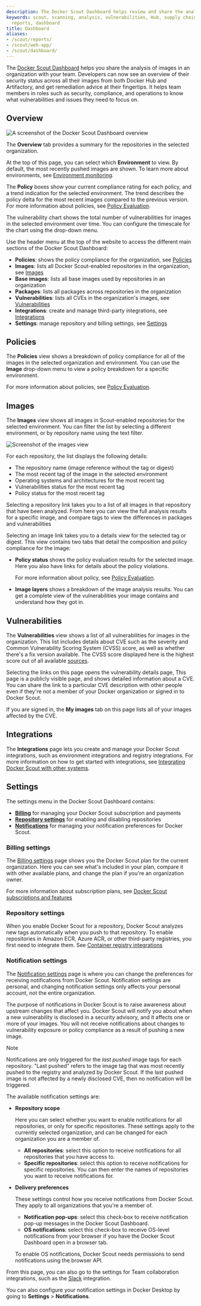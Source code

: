 ```yaml
---
description: The Docker Scout Dashboard helps review and share the analysis of images.
keywords: scout, scanning, analysis, vulnerabilities, Hub, supply chain, security, report,
  reports, dashboard
title: Dashboard
aliases:
- /scout/reports/
- /scout/web-app/
- /scout/dashboard/
---
```


The [Docker Scout Dashboard](https://scout.docker.com/) helps you share the
analysis of images in an organization with your team. Developers can now see an
overview of their security status across all their images from both Docker Hub
and Artifactory, and get remediation advice at their fingertips. It helps team
members in roles such as security, compliance, and operations to know what
vulnerabilities and issues they need to focus on.

## Overview

![A screenshot of the Docker Scout Dashboard overview](../images/dashboard-overview.webp?border=true)

The **Overview** tab provides a summary for the repositories in the selected
organization.

At the top of this page, you can select which **Environment** to view.
By default, the most recently pushed images are shown. To learn more about
environments, see [Environment monitoring](/scout/integrations/environment/_index.md).

The **Policy** boxes show your current compliance rating for each policy, and a
trend indication for the selected environment. The trend describes the policy
delta for the most recent images compared to the previous version.
For more information about policies, see [Policy Evaluation](/scout/policy/_index.md).

The vulnerability chart shows the total number of vulnerabilities for images in
the selected environment over time. You can configure the timescale for the
chart using the drop-down menu.

Use the header menu at the top of the website to access the different main
sections of the Docker Scout Dashboard:

- **Policies**: shows the policy compliance for the organization, see [Policies](#policies)
- **Images**: lists all Docker Scout-enabled repositories in the organization, see [Images](#images)
- **Base images**: lists all base images used by repositories in an organization
- **Packages**: lists all packages across repositories in the organization
- **Vulnerabilities**: lists all CVEs in the organization's images, see [Vulnerabilities](#vulnerabilities)
- **Integrations**: create and manage third-party integrations, see [Integrations](#integrations)
- **Settings**: manage repository and billing settings, see [Settings](#settings)

## Policies

The **Policies** view shows a breakdown of policy compliance for all of the
images in the selected organization and environment. You can use the **Image**
drop-down menu to view a policy breakdown for a specific environment.

For more information about policies, see [Policy Evaluation](/scout/policy/_index.md).

## Images

The **Images** view shows all images in Scout-enabled repositories for the selected environment.
You can filter the list by selecting a different environment, or by repository name using the text filter.

![Screenshot of the images view](../images/dashboard-images.webp)

For each repository, the list displays the following details:

- The repository name (image reference without the tag or digest)
- The most recent tag of the image in the selected environment
- Operating systems and architectures for the most recent tag
- Vulnerabilities status for the most recent tag
- Policy status for the most recent tag

Selecting a repository link takes you to a list of all images in that repository that have been analyzed.
From here you can view the full analysis results for a specific image,
and compare tags to view the differences in packages and vulnerabilities

Selecting an image link takes you to a details view for the selected tag or digest.
This view contains two tabs that detail the composition and policy compliance for the image:

- **Policy status** shows the policy evaluation results for the selected image.
  Here you also have links for details about the policy violations.

  For more information about policy, see [Policy Evaluation](/scout/policy/_index.md).

- **Image layers** shows a breakdown of the image analysis results.
  You can get a complete view of the vulnerabilities your image contains
  and understand how they got in.

## Vulnerabilities

The **Vulnerabilities** view shows a list of all vulnerabilities for images in the organization.
This list includes details about CVE such as the severity and Common Vulnerability Scoring System (CVSS) score,
as well as whether there's a fix version available.
The CVSS score displayed here is the highest score out of all available [sources](/scout/deep-dive/advisory-db-sources.md).

Selecting the links on this page opens the vulnerability details page,
This page is a publicly visible page, and shows detailed information about a CVE.
You can share the link to a particular CVE description with other people
even if they're not a member of your Docker organization or signed in to Docker Scout.

If you are signed in, the **My images** tab on this page lists all of your images
affected by the CVE.

## Integrations

The **Integrations** page lets you create and manage your Docker Scout
integrations, such as environment integrations and registry integrations. For
more information on how to get started with integrations, see
[Integrating Docker Scout with other systems](/scout/integrations/_index.md).

## Settings

The settings menu in the Docker Scout Dashboard contains:

- [**Billing**](#billing-settings) for managing your Docker Scout subscription and payments
- [**Repository settings**](#repository-settings) for enabling and disabling repositories
- [**Notifications**](#notification-settings) for managing your notification preferences for Docker Scout.

### Billing settings

The [Billing settings](https://scout.docker.com/settings/billing) page shows
you the Docker Scout plan for the current organization. Here you can see what's
included in your plan, compare it with other available plans, and change the
plan if you're an organization owner.

For more information about subscription plans, see
[Docker Scout subscriptions and features](/subscription/scout-details.md)

### Repository settings

When you enable Docker Scout for a repository,
Docker Scout analyzes new tags automatically when you push to that repository.
To enable repositories in Amazon ECR, Azure ACR, or other third-party registries,
you first need to integrate them.
See [Container registry integrations](/scout/integrations/_index.md#container-registries)

### Notification settings

The [Notification settings](https://scout.docker.com/settings/notifications)
page is where you can change the preferences for receiving notifications from
Docker Scout. Notification settings are personal, and changing notification
settings only affects your personal account, not the entire organization.

The purpose of notifications in Docker Scout is to raise awareness about
upstream changes that affect you. Docker Scout will notify you about when a new
vulnerability is disclosed in a security advisory, and it affects one or more
of your images. You will not receive notifications about changes to
vulnerability exposure or policy compliance as a result of pushing a new image.

> [!NOTE]
>
> Notifications are only triggered for the *last pushed* image tags for each
> repository. "Last pushed" refers to the image tag that was most recently
> pushed to the registry and analyzed by Docker Scout. If the last pushed image
> is not affected by a newly disclosed CVE, then no notification will be
> triggered.

The available notification settings are:

- **Repository scope**

  Here you can select whether you want to enable notifications for all
  repositories, or only for specific repositories. These settings apply to the
  currently selected organization, and can be changed for each organization you
  are a member of.

  - **All repositories**: select this option to receive notifications for all
    repositories that you have access to.
  - **Specific repositories**: select this option to receive notifications for
    specific repositories. You can then enter the names of repositories you
    want to receive notifications for.

- **Delivery preferences**

  These settings control how you receive notifications from Docker Scout. They
  apply to all organizations that you're a member of.

  - **Notification pop-ups**: select this check-box to receive notification
    pop-up messages in the Docker Scout Dashboard.
  - **OS notifications**: select this check-box to receive OS-level notifications
    from your browser if you have the Docker Scout Dashboard open in a browser
    tab.
  
  To enable OS notifications, Docker Scout needs permissions to send
  notifications using the browser API.

From this page, you can also go to the settings for Team collaboration
integrations, such as the [Slack](/scout/integrations/team-collaboration/slack.md)
integration.

You can also configure your notification settings in Docker Desktop by going
to **Settings** > **Notifications**.
